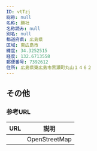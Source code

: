 ```yaml
---
ID: vtTzj
総称: null
名称: 勝社
名称読み: null
別名: null
都道府県: 広島県
区域: 東広島市
緯度: 34.3252515
経度: 132.6713558
郵便番号: 7392612
住所: 広島県東広島市黒瀬町丸山１４６２
---
```


## その他

### 参考URL

| URL | 説明          |
| --- | ------------- |
|     | OpenStreetMap |
